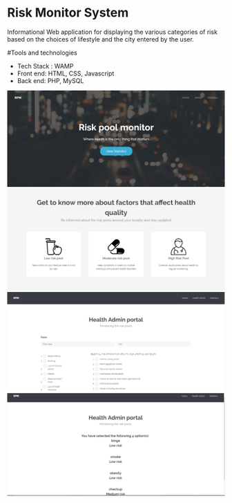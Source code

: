 # Risk Monitor System
Informational Web application for displaying the various categories of risk based on the choices of lifestyle and the city entered by the user.

#Tools and technologies
* Tech Stack : WAMP
* Front end: HTML, CSS, Javascript
* Back end: PHP, MySQL


![Alt text](project2_2.PNG?raw=true "Menu Options")
![Alt text](project2_3.PNG?raw=true "Menu Options")
![Alt text](project2_4.PNG?raw=true "Menu Options")
![Alt text](project2_5.PNG?raw=true "Menu Options")

